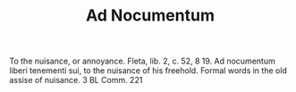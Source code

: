 ---
title: Ad Nocumentum
letter: A
permalink: "/definitions/ad-nocumentum.html"
body: To the nuisance, or annoyance. Fleta, lib. 2, c. 52, 8 19. Ad nocumentum liberi
  tenementi sui, to the nuisance of his freehold. Formal words in the old assise of
  nuisance. 3 BL Comm. 221
published_at: '2018-07-07'
source: Black's Law Dictionary
layout: post
---